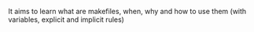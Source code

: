 It aims to learn what are makefiles, when, why and how to use them (with variables, explicit and implicit rules)
